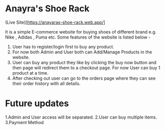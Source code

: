 # Anayra's Shoe Rack

(Live Site)[https://anayaras-shoe-rack.web.app/]

It is a simple E-commerce website for buying shoes of different brand e.g. Nike , Adidas , Puma etc. Some features of the website is listed below -

1. User has to register/login first to buy any product.
2. For now both Admin and User both can Add/Manage Products in the website.
3. User can buy any product they like by clicking the buy now button and then page will redirect them to a checkout page. For now User can buy 1 product at a time.
4. After checking out user can go to the orders page where they can see their order history with all details.

# Future updates

1.Admin and User access will be separated.
2.User can buy multiple items.
3.Payment Method
